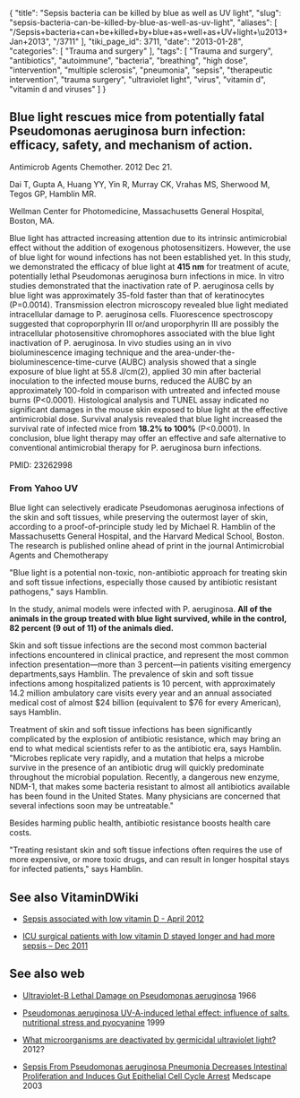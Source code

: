 {
    "title": "Sepsis bacteria can be killed by blue as well as UV light",
    "slug": "sepsis-bacteria-can-be-killed-by-blue-as-well-as-uv-light",
    "aliases": [
        "/Sepsis+bacteria+can+be+killed+by+blue+as+well+as+UV+light+\u2013+Jan+2013",
        "/3711"
    ],
    "tiki_page_id": 3711,
    "date": "2013-01-28",
    "categories": [
        "Trauma and surgery"
    ],
    "tags": [
        "Trauma and surgery",
        "antibiotics",
        "autoimmune",
        "bacteria",
        "breathing",
        "high dose",
        "intervention",
        "multiple sclerosis",
        "pneumonia",
        "sepsis",
        "therapeutic intervention",
        "trauma surgery",
        "ultraviolet light",
        "virus",
        "vitamin d",
        "vitamin d and viruses"
    ]
}


## Blue light rescues mice from potentially fatal Pseudomonas aeruginosa burn infection: efficacy, safety, and mechanism of action.

Antimicrob Agents Chemother. 2012 Dec 21. 

Dai T, Gupta A, Huang YY, Yin R, Murray CK, Vrahas MS, Sherwood M, Tegos GP, Hamblin MR.

Wellman Center for Photomedicine, Massachusetts General Hospital, Boston, MA.

Blue light has attracted increasing attention due to its intrinsic antimicrobial effect without the addition of exogenous photosensitizers. However, the use of blue light for wound infections has not been established yet. In this study, we demonstrated the efficacy of blue light at  **415 nm** for treatment of acute, potentially lethal Pseudomonas aeruginosa burn infections in mice. In vitro studies demonstrated that the inactivation rate of P. aeruginosa cells by blue light was approximately 35-fold faster than that of keratinocytes (P=0.0014). Transmission electron microscopy revealed blue light mediated intracellular damage to P. aeruginosa cells. Fluorescence spectroscopy suggested that coproporphyrin III or/and uroporphyrin III are possibly the intracellular photosensitive chromophores associated with the blue light inactivation of P. aeruginosa. In vivo studies using an in vivo bioluminescence imaging technique and the area-under-the-bioluminescence-time-curve (AUBC) analysis showed that a single exposure of blue light at 55.8 J/cm(2), applied 30 min after bacterial inoculation to the infected mouse burns, reduced the AUBC by an approximately 100-fold in comparison with untreated and infected mouse burns (P<0.0001). Histological analysis and TUNEL assay indicated no significant damages in the mouse skin exposed to blue light at the effective antimicrobial dose. Survival analysis revealed that blue light increased the survival rate of infected mice from  **18.2% to 100%**  (P<0.0001). In conclusion, blue light therapy may offer an effective and safe alternative to conventional antimicrobial therapy for P. aeruginosa burn infections.

PMID:     23262998

### From Yahoo UV

Blue light can selectively eradicate Pseudomonas aeruginosa infections of the skin and soft tissues, while preserving the outermost layer of skin, according to a proof-of-principle study led by Michael R. Hamblin of the Massachusetts General Hospital, and the Harvard Medical School, Boston. The research is published online ahead of print in the journal Antimicrobial Agents and Chemotherapy

"Blue light is a potential non-toxic, non-antibiotic approach for treating skin and soft tissue infections, especially those caused by antibiotic resistant pathogens," says Hamblin.

In the study, animal models were infected with P. aeruginosa.  **All of the animals in the group treated with blue light survived, while in the control, 82 percent (9 out of 11) of the animals died.** 

Skin and soft tissue infections are the second most common bacterial infections encountered in clinical practice, and represent the most common infection presentation—more than 3 percent—in patients visiting emergency departments,says Hamblin. The prevalence of skin and soft tissue infections among hospitalized patients is 10 percent, with approximately 14.2 million ambulatory care visits every year and an annual associated medical cost of almost $24 billion (equivalent to $76 for every American), says Hamblin.

Treatment of skin and soft tissue infections has been significantly complicated by the explosion of antibiotic resistance, which may bring an end to what medical scientists refer to as the antibiotic era, says Hamblin. "Microbes replicate very rapidly, and a mutation that helps a microbe survive in the presence of an antibiotic drug will quickly predominate throughout the microbial population. Recently, a dangerous new enzyme, NDM-1, that makes some bacteria resistant to almost all antibiotics available has been found in the United States. Many physicians are concerned that several infections soon may be untreatable."

Besides harming public health, antibiotic resistance boosts health care costs.

"Treating resistant skin and soft tissue infections often requires the use of more expensive, or more toxic drugs, and can result in longer hospital stays for infected patients," says Hamblin.

## See also VitaminDWiki

* [Sepsis associated with low vitamin D - April 2012](/posts/sepsis-associated-with-low-vitamin-d)

* [ICU surgical patients with low vitamin D stayed longer and had more sepsis – Dec 2011](/posts/icu-surgical-patients-with-low-vitamin-d-stayed-longer-and-had-more-sepsis)

## See also web

* [Ultraviolet-B Lethal Damage on Pseudomonas aeruginosa](http://link.springer.com/article/10.1007%2Fs002849900090?LI=true) 1966

* [Pseudomonas aeruginosa UV-A-induced lethal effect: influence of salts, nutritional stress and pyocyanine](http://www.sciencedirect.com/science/article/pii/S1011134499000718%20) 1999

* [What microorganisms are deactivated by germicidal ultraviolet light?](http://www.ultraviolet.com/microorgan.htm)  2012?

* [Sepsis From Pseudomonas aeruginosa Pneumonia Decreases Intestinal Proliferation and Induces Gut Epithelial Cell Cycle Arrest](http://www.medscape.com/viewarticle/457319%20) Medscape 2003